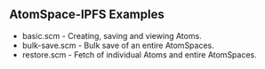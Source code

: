 
AtomSpace-IPFS Examples
-----------------------

* basic.scm      - Creating, saving and viewing Atoms.
* bulk-save.scm  - Bulk save of an entire AtomSpaces.
* restore.scm    - Fetch of individual Atoms and entire AtomSpaces.
